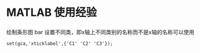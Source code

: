 # MATLAB  使用经验
###
绘制条形图
bar
设置不同类，即x轴上不同类别的名称而不是x轴的名称可以使用
```
set(gca,'xticklabel',{'C1' 'C2' 'C3'});
```
  
